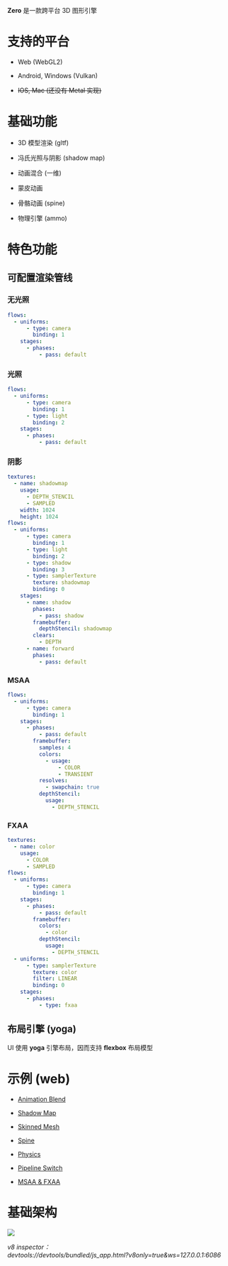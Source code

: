 **Zero** 是一款跨平台 3D 图形引擎

# 支持的平台

- Web (WebGL2)

- Android, Windows (Vulkan)

- ~~IOS, Mac (还没有 Metal 实现)~~

# 基础功能

- 3D 模型渲染 (gltf)

- 冯氏光照与阴影 (shadow map)

- 动画混合 (一维)

- 蒙皮动画

- 骨骼动画 (spine)

- 物理引擎 (ammo)

# 特色功能

## 可配置渲染管线

### 无光照

```yml
flows:
  - uniforms:
      - type: camera
        binding: 1
    stages:
      - phases:
          - pass: default
```

### 光照

```yml
flows:
  - uniforms:
      - type: camera
        binding: 1
      - type: light
        binding: 2
    stages:
      - phases:
          - pass: default
```

### 阴影

```yml
textures:
  - name: shadowmap
    usage:
      - DEPTH_STENCIL
      - SAMPLED
    width: 1024
    height: 1024
flows:
  - uniforms:
      - type: camera
        binding: 1
      - type: light
        binding: 2
      - type: shadow
        binding: 3
      - type: samplerTexture
        texture: shadowmap
        binding: 0
    stages:
      - name: shadow
        phases:
          - pass: shadow
        framebuffer:
          depthStencil: shadowmap
        clears:
          - DEPTH
      - name: forward
        phases:
          - pass: default
```

### MSAA

```yml
flows:
  - uniforms:
      - type: camera
        binding: 1
    stages:
      - phases:
          - pass: default
        framebuffer:
          samples: 4
          colors:
            - usage:
                - COLOR
                - TRANSIENT
          resolves:
            - swapchain: true
          depthStencil:
            usage:
              - DEPTH_STENCIL
```

### FXAA

```yml
textures:
  - name: color
    usage:
      - COLOR
      - SAMPLED
flows:
  - uniforms:
      - type: camera
        binding: 1
    stages:
      - phases:
          - pass: default
        framebuffer:
          colors:
            - color
          depthStencil:
            usage:
              - DEPTH_STENCIL
  - uniforms:
      - type: samplerTexture
        texture: color
        filter: LINEAR
        binding: 0
    stages:
      - phases:
          - type: fxaa
```

## 布局引擎 (yoga)

UI 使用 **yoga** 引擎布局，因而支持 **flexbox** 布局模型

# 示例 (web)

- [Animation Blend](https://qingwabote.github.io/zero/projects/animation/web/index.html)

- [Shadow Map](https://qingwabote.github.io/zero/projects/shadow/web/index.html)

- [Skinned Mesh](https://qingwabote.github.io/zero/projects/skin/web/index.html)

- [Spine](https://qingwabote.github.io/zero/projects/skeleton/web/index.html)

- [Physics](https://qingwabote.github.io/zero/projects/vehicle/web/index.html)

- [Pipeline Switch](https://qingwabote.github.io/zero/projects/pipeline/web/index.html)

- [MSAA & FXAA](https://qingwabote.github.io/zero/projects/cutting2d/web/index.html)

# 基础架构

![](https://www.plantuml.com/plantuml/svg/RP51JiGm34NtEKKkqCqSO3OZmMP0I4YmG0YPnYJH94uKfvgf47SdfODQNBBBi_t_byqdJnaAHEs0pBduMf5qBGCgLR2lG3QW3idwNdygtTv2xvD1WGufvaH8LNsjvtdaYd4Z0EGZL9z8SCwUf79s8_kU1Gqmfa6OPPynD86DtKr8Pu4UArZfzE20yQzaGJ9OthZ7VsGF4B60W4TlNHNihkqhI3DWRbwpHlVYl358h_jvV9N0Vbmsni_uVdlS2VWqX1FG5F_dQ9tfzklqwdSxNH65Qt_3yxKczwKywRGCo_Zr_mq0)

_v8 inspector：  
devtools://devtools/bundled/js_app.html?v8only=true&ws=127.0.0.1:6086_
